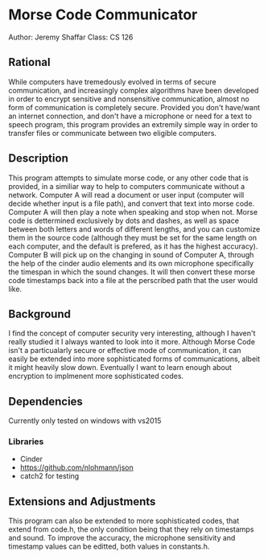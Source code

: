 # Morse Code Communicator

Author: Jeremy Shaffar
Class: CS 126

## Rational
While computers have tremedously evolved in terms of secure communication, and increasingly complex algorithms have been developed in order to encrypt sensitive and nonsensitive communication, almost no form of communication is completely secure. Provided you don't have/want an internet connection, and don't have a microphone or need for a text to speech program, this program provides an extremily simple way in order to transfer files or communicate between two eligible computers.

## Description
This program attempts to simulate morse code, or any other code that is provided, in a similiar way to help to computers communicate without a network. Computer A will read a document or user input (computer will decide whether input is a file path), and convert that text into morse code. Computer A will then play a note when speaking and stop when not. Morse code is dettermined exclusively by dots and dashes, as well as space between both letters and words of different lengths, and you can customize them in the source code (although they must be set for the same length on each computer, and the default is prefered, as it has the highest accuracy). Computer B will pick up on the changing in sound of Computer A, through the help of the cinder audio elements and its own microphone specifically the timespan in which the sound changes. It will then convert these morse code timestamps back into a file at the perscribed path that the user would like. 

## Background
I find the concept of computer security very interesting, although I haven't really studied it I always wanted to look into it more. Although Morse Code isn't a particualarly secure or effective mode of communication, it can easily be extended into more sophisticated forms of communications, albeit it might heavily slow down. Eventually I want to learn enough about encryption to implmenent more sophisticated codes. 

## Dependencies
Currently only tested on windows with vs2015
### Libraries
- Cinder
- https://github.com/nlohmann/json
- catch2 for testing

## Extensions and Adjustments
This program can also be extended to more sophisticated codes, that extend from code.h, the only condition being that they rely on timestamps and sound. To improve the accuracy, the microphone sensitivity and timestamp values can be editted, both values in constants.h.
